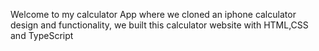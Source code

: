 Welcome to my calculator App where we cloned an iphone calculator design and functionality, we built this calculator website with HTML,CSS and TypeScript